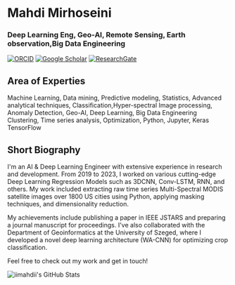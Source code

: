 # Mahdi Mirhoseini 

### Deep Learning Eng, Geo-AI, Remote Sensing, Earth observation,Big Data Engineering

[![ORCID](https://img.shields.io/badge/ORCID-green)](https://orcid.org/0000-0002-0454-8626)
[![Google Scholar](https://img.shields.io/badge/Google_Scholar-red)](https://scholar.google.com/citations?user=I46BmaIAAAAJ&hl=en)
[![ResearchGate](https://img.shields.io/badge/ResearchGate-00CCBB?style=for-the-badge&logo=ResearchGate&logoColor=white)](https://www.researchgate.net/profile/Seyed-Mahdi-Mirhoseini-Nejad)

## Area of Experties 
 Machine Learning, Data mining, Predictive modeling, Statistics, Advanced analytical techniques, Classification,Hyper-spectral Image processing, Anomaly Detection, Geo-AI, Deep Learning, Big Data Engineering
Clustering, Time series analysis, Optimization, Python, Jupyter, Keras TensorFlow

## Short Biography

I'm an AI & Deep Learning Engineer with extensive experience in research and development. From 2019 to 2023, I worked on various cutting-edge Deep Learning Regression Models such as 3DCNN, Conv-LSTM, RNN, and others. My work included extracting raw time series Multi-Spectral MODIS satellite images over 1800 US cities using Python, applying masking techniques, and dimensionality reduction.

My achievements include publishing a paper in IEEE JSTARS and preparing a journal manuscript for proceedings. I've also collaborated with the Department of Geoinformatics at the University of Szeged, where I developed a novel deep learning architecture (WA-CNN) for optimizing crop classification.

Feel free to check out my work and get in touch!

![iimahdii's GitHub Stats](https://github-readme-stats.vercel.app/api?username=iimahdii&show_icons=true&theme=radical)

